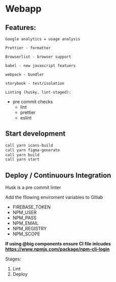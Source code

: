 # Webapp

## Features:

`Google analytics = usage analysis`

`Prettier - formatter`

`Browserlist - browser support`

`babel - new javascript featuers`

`webpack - bundler`

`storybook - test/isolation`

`Linting (husky, lint-staged):`

- pre commit checks
  - lint
  - prettier
  - eslint

## Start development

```sh
call yarn icons-build
call yarn figma-generate
call yarn build
call yarn start
```

## Deploy / Continuours Integration

Husk is a pre commit linter

Add the fllowing enviroment variables to Gitlab

- FIREBASE_TOKEN
- NPM_USER
- NPM_PASS
- NPM_EMAIL
- NPM_REGISTRY
- NPM_SCOPE

**If using @big components ensure CI file inlcudes https://www.npmjs.com/package/npm-cli-login**

Stages:

1. Lint
2. Deploy
